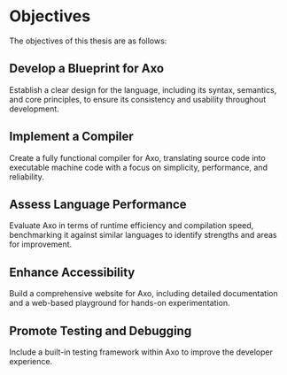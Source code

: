 # Objectives
The objectives of this thesis are as follows:

## Develop a Blueprint for Axo
Establish a clear design for the language, including its syntax, semantics, and core principles, to ensure its consistency and usability throughout development.

## Implement a Compiler
Create a fully functional compiler for Axo, translating source code into executable machine code with a focus on simplicity, performance, and reliability.

## Assess Language Performance
Evaluate Axo in terms of runtime efficiency and compilation speed, benchmarking it against similar languages to identify strengths and areas for improvement.

## Enhance Accessibility
Build a comprehensive website for Axo, including detailed documentation and a web-based playground for hands-on experimentation.

## Promote Testing and Debugging
Include a built-in testing framework within Axo to improve the developer experience.

